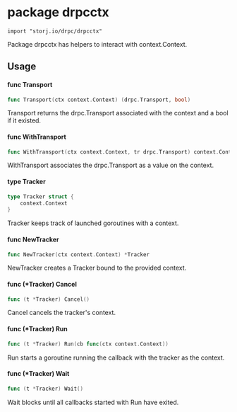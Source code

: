 # package drpcctx

`import "storj.io/drpc/drpcctx"`

Package drpcctx has helpers to interact with context.Context.

## Usage

#### func  Transport

```go
func Transport(ctx context.Context) (drpc.Transport, bool)
```
Transport returns the drpc.Transport associated with the context and a bool if
it existed.

#### func  WithTransport

```go
func WithTransport(ctx context.Context, tr drpc.Transport) context.Context
```
WithTransport associates the drpc.Transport as a value on the context.

#### type Tracker

```go
type Tracker struct {
	context.Context
}
```

Tracker keeps track of launched goroutines with a context.

#### func  NewTracker

```go
func NewTracker(ctx context.Context) *Tracker
```
NewTracker creates a Tracker bound to the provided context.

#### func (*Tracker) Cancel

```go
func (t *Tracker) Cancel()
```
Cancel cancels the tracker's context.

#### func (*Tracker) Run

```go
func (t *Tracker) Run(cb func(ctx context.Context))
```
Run starts a goroutine running the callback with the tracker as the context.

#### func (*Tracker) Wait

```go
func (t *Tracker) Wait()
```
Wait blocks until all callbacks started with Run have exited.
